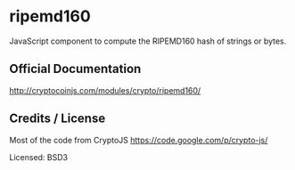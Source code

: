 ripemd160
=========

JavaScript component to compute the RIPEMD160 hash of strings or bytes.


Official Documentation
----------------------

http://cryptocoinjs.com/modules/crypto/ripemd160/



Credits / License
-----------------

Most of the code from CryptoJS https://code.google.com/p/crypto-js/

Licensed: BSD3
